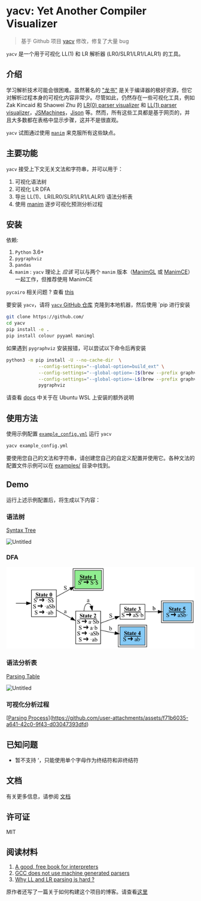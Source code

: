 # yacv: Yet Another Compiler Visualizer

> 基于 Github 项目 [yacv](https://github.com/ashutoshbsathe/yacv) 修改，修复了大量 bug

`yacv` 是一个用于可视化 LL(1) 和 LR 解析器 (LR0/SLR1/LR1/LALR1) 的工具。

## 介绍

学习解析技术可能会很困难。虽然著名的 ["龙书"](https://suif.stanford.edu/dragonbook/) 是关于编译器的极好资源，但它对解析过程本身的可视化内容非常少。尽管如此，仍然存在一些可视化工具，例如 Zak Kincaid 和 Shaowei Zhu 的 [LR(0) parser visualizer](https://www.cs.princeton.edu/courses/archive/spring20/cos320/LR0/) 和 [LL(1) parser visualizer](https://www.cs.princeton.edu/courses/archive/spring20/cos320/LL1/)，[JSMachines](http://jsmachines.sourceforge.net/machines/lr1.html)，[Jison](https://zaa.ch/jison/try/usf/) 等。然而，所有这些工具都是基于网页的，并且大多数都在表格中显示步骤，这并不是很直观。

`yacv` 试图通过使用 [`manim`](https://github.com/3b1b/manim) 来克服所有这些缺点。

## 主要功能

`yacv` 接受上下文无关文法和字符串，并可以用于：

1. 可视化语法树
2. 可视化 LR DFA
3. 导出 LL(1)、LR(LR0/SLR1/LR1/LALR1) 语法分析表
4. 使用 [manim](https://github.com/3b1b/manim) 逐步可视化预测分析过程

## 安装

依赖:

1. `Python` 3.6+
2. `pygraphviz`
3. `pandas`
4. `manim` : `yacv` 理论上 _应该_ 可以与两个 `manim` 版本（[ManimGL](https://github.com/3b1b/manim) 或 [ManimCE](https://docs.manim.community/en/v0.4.0/installation.html#installing-manim)）一起工作，但推荐使用 ManimCE

`pycairo` 相关问题 ? 查看 [this](https://github.com/pygobject/pycairo/issues/148#issuecomment-770024652)

要安装 `yacv`，请将 [`yacv` GitHub 仓库](https://github.com/ashutoshbsathe/yacv) 克隆到本地机器，然后使用 `pip 进行安装

```bash
git clone https://github.com/ 
cd yacv 
pip install -e .
pip install colour pyyaml manimgl
```

如果遇到 `pygraphviz` 安装报错，可以尝试以下命令后再安装

```bash
python3 -m pip install -U --no-cache-dir  \
            --config-settings="--global-option=build_ext" \
            --config-settings="--global-option=-I$(brew --prefix graphviz)/include/" \
            --config-settings="--global-option=-L$(brew --prefix graphviz)/lib/" \
            pygraphviz
```

请查看 [docs](https://ashutoshbsathe.github.io/yacv/getting-started/#notes-for-ubuntu-wsl) 中关于在 Ubuntu WSL 上安装的额外说明

## 使用方法

使用示例配置 [`example_config.yml`](example_config.yml) 运行 `yacv`

```bash
yacv example_config.yml 
```

要使用您自己的文法和字符串，请创建您自己的自定义配置并使用它。各种文法的配置文件示例可以在 [examples/](examples) 目录中找到。

## Demo

运行上述示例配置后，将生成以下内容：

### 语法树

[Syntax Tree](demo/abstractsyntaxtree.pdf)

<img width="137" alt="Untitled" src="https://github.com/user-attachments/assets/55558015-7dfc-455e-9a55-88b19fac9a84" />

### DFA

![DFA](demo/lr0-state-automaton.png)

### 语法分析表

[Parsing Table](demo/lr0-parsing-table.csv)

<img width="256" alt="Untitled" src="https://github.com/user-attachments/assets/f53a6fd7-499b-4459-8bdf-b4af57b3775e" />

### 可视化分析过程

[[Parsing Process](demo/ManimParsingVisualization.mp4)](https://github.com/user-attachments/assets/f71b6035-a641-42c0-9f43-d03047393dfd)

## 已知问题

- 暂不支持 ‘，只能使用单个字母作为终结符和非终结符

## 文档

有关更多信息，请参阅 [文档](https://ashutoshbsathe.github.io/yacv)

## 许可证

MIT

## 阅读材料

1. [A good, free book for interpreters](http://craftinginterpreters.com/)
2. [GCC does not use machine generated parsers](https://stackoverflow.com/questions/6319086/are-gcc-and-clang-parsers-really-handwritten)
3. [Why LL and LR parsing is hard ?](https://blog.reverberate.org/2013/09/ll-and-lr-in-context-why-parsing-tools.html)

原作者还写了一篇关于如何构建这个项目的博客。请查看[这里](https://ashutoshbsathe.github.io/blog/2021/parsing-the-parser/)
